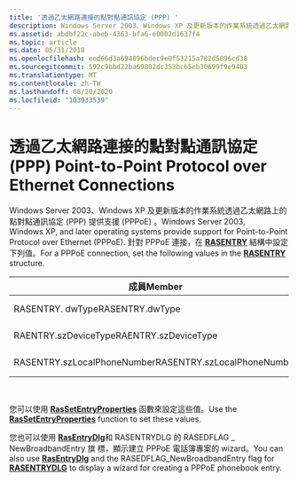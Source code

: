 ```yaml
---
title: '透過乙太網路連接的點對點通訊協定 (PPP) '
description: Windows Server 2003、Windows XP 及更新版本的作業系統透過乙太網路上的點對點通訊協定 (PPP) 提供支援 (PPPoE) 。 針對 PPPoE 連接，在 RASENTRY 結構中設定下列值。
ms.assetid: abdbf22c-abeb-4363-bfa6-e0002d1637f4
ms.topic: article
ms.date: 05/31/2018
ms.openlocfilehash: eed66d3a694896bdec9e0f53215a782d5896cd38
ms.sourcegitcommit: 592c9bbd22ba69802dc353bcb5eb30699f9e9403
ms.translationtype: MT
ms.contentlocale: zh-TW
ms.lasthandoff: 08/20/2020
ms.locfileid: "103933539"
---
```

# <a name="point-to-point-protocol-over-ethernet-connections"></a><span data-ttu-id="1a478-104">透過乙太網路連接的點對點通訊協定 (PPP) </span><span class="sxs-lookup"><span data-stu-id="1a478-104">Point-to-Point Protocol over Ethernet Connections</span></span>

<span data-ttu-id="1a478-105">Windows Server 2003、Windows XP 及更新版本的作業系統透過乙太網路上的點對點通訊協定 (PPP) 提供支援 (PPPoE) 。</span><span class="sxs-lookup"><span data-stu-id="1a478-105">Windows Server 2003, Windows XP, and later operating systems provide support for Point-to-Point Protocol over Ethernet (PPPoE).</span></span> <span data-ttu-id="1a478-106">針對 PPPoE 連接，在 [**RASENTRY**](/previous-versions/windows/desktop/legacy/aa377274(v=vs.85)) 結構中設定下列值。</span><span class="sxs-lookup"><span data-stu-id="1a478-106">For a PPPoE connection, set the following values in the [**RASENTRY**](/previous-versions/windows/desktop/legacy/aa377274(v=vs.85)) structure.</span></span>



| <span data-ttu-id="1a478-107">成員</span><span class="sxs-lookup"><span data-stu-id="1a478-107">Member</span></span>                      | <span data-ttu-id="1a478-108">值</span><span class="sxs-lookup"><span data-stu-id="1a478-108">Value</span></span>             |
|-----------------------------|-------------------|
| <span data-ttu-id="1a478-109">RASENTRY. dwType</span><span class="sxs-lookup"><span data-stu-id="1a478-109">RASENTRY.dwType</span></span>             | <span data-ttu-id="1a478-110">RASET \_ 寬頻</span><span class="sxs-lookup"><span data-stu-id="1a478-110">RASET\_Broadband</span></span>  |
| <span data-ttu-id="1a478-111">RAENTRY.szDeviceType</span><span class="sxs-lookup"><span data-stu-id="1a478-111">RAENTRY.szDeviceType</span></span>        | <span data-ttu-id="1a478-112">RASDT \_ PPPoE</span><span class="sxs-lookup"><span data-stu-id="1a478-112">RASDT\_PPPoE</span></span>      |
| <span data-ttu-id="1a478-113">RASENTRY.szLocalPhoneNumber</span><span class="sxs-lookup"><span data-stu-id="1a478-113">RASENTRY.szLocalPhoneNumber</span></span> | <span data-ttu-id="1a478-114">服務名稱。</span><span class="sxs-lookup"><span data-stu-id="1a478-114">The service name.</span></span> |



 

<span data-ttu-id="1a478-115">您可以使用 [**RasSetEntryProperties**](/windows/desktop/api/Ras/nf-ras-rassetentrypropertiesa) 函數來設定這些值。</span><span class="sxs-lookup"><span data-stu-id="1a478-115">Use the [**RasSetEntryProperties**](/windows/desktop/api/Ras/nf-ras-rassetentrypropertiesa) function to set these values.</span></span>

<span data-ttu-id="1a478-116">您也可以使用 [**RasEntryDlg**](/windows/desktop/api/Rasdlg/nf-rasdlg-rasentrydlga)和 RASENTRYDLG 的 RASEDFLAG \_ NewBroadbandEntry 旗 [](/windows/desktop/api/Rasdlg/nf-rasdlg-rasentrydlga)標，顯示建立 PPPoE 電話簿專案的 wizard。</span><span class="sxs-lookup"><span data-stu-id="1a478-116">You can also use [**RasEntryDlg**](/windows/desktop/api/Rasdlg/nf-rasdlg-rasentrydlga) and the RASEDFLAG\_NewBroadbandEntry flag for [**RASENTRYDLG**](/windows/desktop/api/Rasdlg/nf-rasdlg-rasentrydlga) to display a wizard for creating a PPPoE phonebook entry.</span></span>

 

 